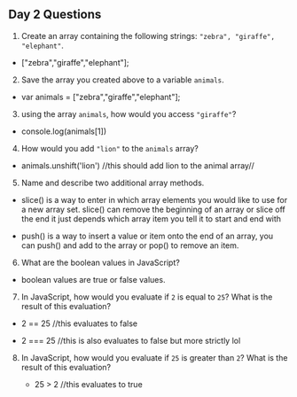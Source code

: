 ## Day 2 Questions

1. Create an array containing the following strings: `"zebra", "giraffe", "elephant"`.

  -  ["zebra","giraffe","elephant"];

2. Save the array you created above to a variable `animals`.

  - var animals = ["zebra","giraffe","elephant"];


3. using the array `animals`, how would you access `"giraffe"`?

  - console.log(animals[1])


4. How would you add `"lion"` to the `animals` array?

  - animals.unshift('lion')
  //this should add lion to the animal array//

5. Name and describe two additional array methods.

  - slice() is a way to enter in which array elements you would like to use for a new array set. slice() can remove the beginning of an array or slice off the end it just depends which array item you tell it to start and end with

  - push() is a way to insert a value or item onto the end of an array, you can push() and add to the array or pop() to remove an item.

6. What are the boolean values in JavaScript?

  - boolean values are true or false values.

7. In JavaScript, how would you evaluate if `2` is equal to `25`? What is the result of this evaluation?

  - 2 == 25
  //this evaluates to false

  - 2 === 25
  //this is also evaluates to false but more strictly lol

8. In JavaScript, how would you evaluate if `25` is greater than `2`? What is the result of this evaluation?

    - 25 > 2
  //this evaluates to true
